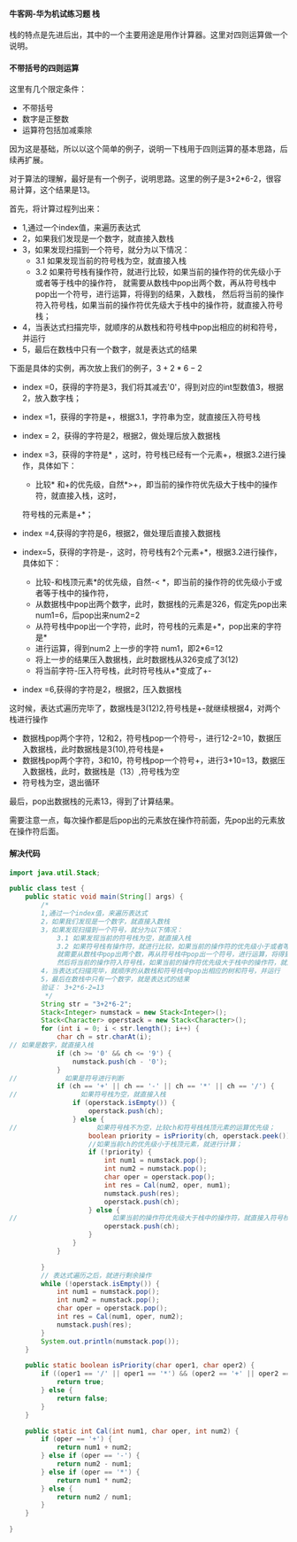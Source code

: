 #### 牛客网-华为机试练习题 栈

栈的特点是先进后出，其中的一个主要用途是用作计算器。这里对四则运算做一个说明。

#### 不带括号的四则运算

这里有几个限定条件：

* 不带括号
* 数字是正整数
* 运算符包括加减乘除

因为这是基础，所以以这个简单的例子，说明一下栈用于四则运算的基本思路，后续再扩展。

对于算法的理解，最好是有一个例子，说明思路。这里的例子是3+2*6-2，很容易计算，这个结果是13。

首先，将计算过程列出来：

* 1,通过一个index值，来遍历表达式
* 2，如果我们发现是一个数字，就直接入数栈
* 3，如果发现扫描到一个符号，就分为以下情况：
    * 3.1 如果发现当前的符号栈为空，就直接入栈
    * 3.2 如果符号栈有操作符，就进行比较，如果当前的操作符的优先级小于或者等于栈中的操作符， 就需要从数栈中pop出两个数，再从符号栈中pop出一个符号，进行运算，将得到的结果，入数栈，
      然后将当前的操作符入符号栈，如果当前的操作符优先级大于栈中的操作符，就直接入符号栈；
* 4，当表达式扫描完毕，就顺序的从数栈和符号栈中pop出相应的树和符号，并运行
* 5，最后在数栈中只有一个数字，就是表达式的结果

下面是具体的实例，再次放上我们的例子，$3+2*6 -2$

* index =0，获得的字符是3，我们将其减去'0'，得到对应的int型数值3，根据2，放入数字栈；

* index =1，获得的字符是+，根据3.1，字符串为空，就直接压入符号栈

* index = 2，获得的字符是2，根据2，做处理后放入数据栈

* index =3，获得的字符是* ，这时，符号栈已经有一个元素+，根据3.2进行操作，具体如下：

    * 比较* 和+的优先级，自然*>+，即当前的操作符优先级大于栈中的操作符，就直接入栈，这时，

  符号栈的元素是+*；

* index =4,获得的字符是6，根据2，做处理后直接入数据栈

* index=5，获得的字符是-，这时，符号栈有2个元素+*，根据3.2进行操作，具体如下：

    * 比较-和栈顶元素*的优先级，自然-< *，即当前的操作符的优先级小于或者等于栈中的操作符，
    * 从数据栈中pop出两个数字，此时，数据栈的元素是326，假定先pop出来num1=6，后pop出来num2=2
    * 从符号栈中pop出一个字符，此时，符号栈的元素是+*，pop出来的字符是\*
    * 进行运算，得到num2 上一步的字符 num1，即2\*6=12
    * 将上一步的结果压入数据栈，此时数据栈从326变成了3(12)
    * 将当前字符-压入符号栈，此时符号栈从+*变成了+-

* index =6,获得的字符是2，根据2，压入数据栈

这时候，表达式遍历完毕了，数据栈是3(12)2,符号栈是+-就继续根据4，对两个栈进行操作

* 数据栈pop两个字符，12和2，符号栈pop一个符号-，进行12-2=10，数据压入数据栈，此时数据栈是3(10),符号栈是+
* 数据栈pop两个字符，3和10，符号栈pop一个符号+，进行3+10=13，数据压入数据栈，此时，数据栈是（13）,符号栈为空
* 符号栈为空，退出循环

最后，pop出数据栈的元素13，得到了计算结果。

需要注意一点，每次操作都是后pop出的元素放在操作符前面，先pop出的元素放在操作符后面。

#### 解决代码

```java
import java.util.Stack;

public class test {
    public static void main(String[] args) {
        /*
        1,通过一个index值，来遍历表达式
        2，如果我们发现是一个数字，就直接入数栈
        3，如果发现扫描到一个符号，就分为以下情况：
            3.1 如果发现当前的符号栈为空，就直接入栈
            3.2 如果符号栈有操作符，就进行比较，如果当前的操作符的优先级小于或者等于栈中的操作符，
            就需要从数栈中pop出两个数，再从符号栈中pop出一个符号，进行运算，将得到的结果，入数栈，
            然后将当前的操作符入符号栈，如果当前的操作符优先级大于栈中的操作符，就直接入符号栈；
        4，当表达式扫描完毕，就顺序的从数栈和符号栈中pop出相应的树和符号，并运行
        5，最后在数栈中只有一个数字，就是表达式的结果
        验证： 3+2*6-2=13
         */
        String str = "3+2*6-2";
        Stack<Integer> numstack = new Stack<Integer>();
        Stack<Character> operstack = new Stack<Character>();
        for (int i = 0; i < str.length(); i++) {
            char ch = str.charAt(i);
// 如果是数字，就直接入栈
            if (ch >= '0' && ch <= '9') {
                numstack.push(ch - '0');
            }
//            如果是符号进行判断
            if (ch == '+' || ch == '-' || ch == '*' || ch == '/') {
//                如果符号栈为空，就直接入栈
                if (operstack.isEmpty()) {
                    operstack.push(ch);
                } else {
//                    如果符号栈不为空，比较ch和符号栈栈顶元素的运算优先级；
                    boolean priority = isPriority(ch, operstack.peek());
                    //如果当前ch的优先级小于栈顶元素，就进行计算；
                    if (!priority) {
                        int num1 = numstack.pop();
                        int num2 = numstack.pop();
                        char oper = operstack.pop();
                        int res = Cal(num2, oper, num1);
                        numstack.push(res);
                        operstack.push(ch);
                    } else {
//                        如果当前的操作符优先级大于栈中的操作符，就直接入符号栈；
                        operstack.push(ch);
                    }
                }
            }

        }
        // 表达式遍历之后，就进行剩余操作
        while (!operstack.isEmpty()) {
            int num1 = numstack.pop();
            int num2 = numstack.pop();
            char oper = operstack.pop();
            int res = Cal(num1, oper, num2);
            numstack.push(res);
        }
        System.out.println(numstack.pop());
    }

    public static boolean isPriority(char oper1, char oper2) {
        if ((oper1 == '/' || oper1 == '*') && (oper2 == '+' || oper2 == '-')) {
            return true;
        } else {
            return false;
        }
    }

    public static int Cal(int num1, char oper, int num2) {
        if (oper == '+') {
            return num1 + num2;
        } else if (oper == '-') {
            return num2 - num1;
        } else if (oper == '*') {
            return num1 * num2;
        } else {
            return num2 / num1;
        }
    }

}
```

